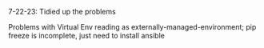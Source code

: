 7-22-23: Tidied up the problems

Problems with Virtual Env reading as externally-managed-environment; pip freeze is incomplete, just need to install ansible
